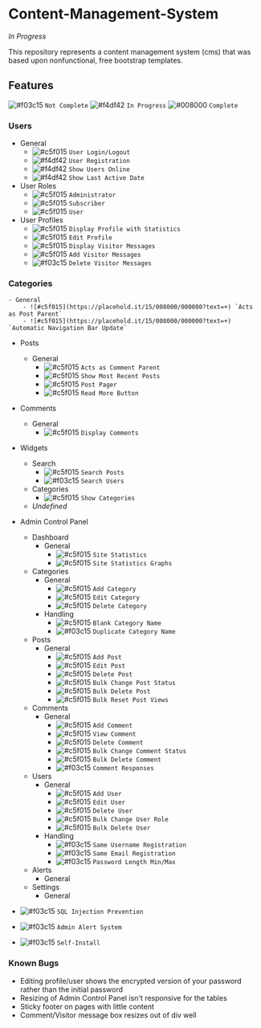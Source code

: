 # Content-Management-System
*In Progress*

This repository represents a content management system (cms) that was based upon nonfunctional, free bootstrap templates.

## Features

![#f03c15](https://placehold.it/15/f03c15/000000?text=+) `Not Complete`
![#f4df42](https://placehold.it/15/f4df42/000000?text=+) `In Progress`
![#008000](https://placehold.it/15/008000/000000?text=+) `Complete`

### Users
- General
	- ![#c5f015](https://placehold.it/15/008000/000000?text=+) `User Login/Logout`
	- ![#f4df42](https://placehold.it/15/f4df42/000000?text=+) `User Registration`
	- ![#f4df42](https://placehold.it/15/f4df42/000000?text=+) `Show Users Online`
	- ![#f4df42](https://placehold.it/15/f4df42/000000?text=+) `Show Last Active Date`
- User Roles
	- ![#c5f015](https://placehold.it/15/008000/000000?text=+) `Administrator`
	- ![#c5f015](https://placehold.it/15/008000/000000?text=+) `Subscriber`
	- ![#c5f015](https://placehold.it/15/008000/000000?text=+) `User`
- User Profiles
	- ![#c5f015](https://placehold.it/15/008000/000000?text=+) `Display Profile with Statistics`
	- ![#c5f015](https://placehold.it/15/008000/000000?text=+) `Edit Profile`
	- ![#c5f015](https://placehold.it/15/008000/000000?text=+) `Display Visitor Messages`
	- ![#c5f015](https://placehold.it/15/008000/000000?text=+) `Add Visitor Messages`
	- ![#f03c15](https://placehold.it/15/f03c15/000000?text=+) `Delete Visitor Messages`

### Categories
	- General	
		- ![#c5f015](https://placehold.it/15/008000/000000?text=+) `Acts as Post Parent`
		- ![#c5f015](https://placehold.it/15/008000/000000?text=+) `Automatic Navigation Bar Update`
- Posts
	- General	
		- ![#c5f015](https://placehold.it/15/008000/000000?text=+) `Acts as Comment Parent`
		- ![#c5f015](https://placehold.it/15/008000/000000?text=+) `Show Most Recent Posts`
		- ![#c5f015](https://placehold.it/15/008000/000000?text=+) `Post Pager`
		- ![#c5f015](https://placehold.it/15/008000/000000?text=+) `Read More Button`
- Comments
	- General	
		- ![#c5f015](https://placehold.it/15/008000/000000?text=+) `Display Comments`
- Widgets
	- Search
		- ![#c5f015](https://placehold.it/15/008000/000000?text=+) `Search Posts`
		- ![#f03c15](https://placehold.it/15/f03c15/000000?text=+) `Search Users`
	- Categories
		- ![#c5f015](https://placehold.it/15/008000/000000?text=+) `Show Categories`
	- *Undefined*

- Admin Control Panel
	- Dashboard
		- General	
			- ![#c5f015](https://placehold.it/15/008000/000000?text=+) `Site Statistics`
			- ![#c5f015](https://placehold.it/15/008000/000000?text=+) `Site Statistics Graphs`
	- Categories
		- General	
			- ![#c5f015](https://placehold.it/15/008000/000000?text=+) `Add Category`
			- ![#c5f015](https://placehold.it/15/008000/000000?text=+) `Edit Category`
			- ![#c5f015](https://placehold.it/15/008000/000000?text=+) `Delete Category`
		- Handling
			- ![#c5f015](https://placehold.it/15/008000/000000?text=+) `Blank Category Name`
			- ![#f03c15](https://placehold.it/15/f03c15/000000?text=+) `Duplicate Category Name`
	- Posts
		- General	
			- ![#c5f015](https://placehold.it/15/008000/000000?text=+) `Add Post`
			- ![#c5f015](https://placehold.it/15/008000/000000?text=+) `Edit Post`
			- ![#c5f015](https://placehold.it/15/008000/000000?text=+) `Delete Post`
			- ![#c5f015](https://placehold.it/15/008000/000000?text=+) `Bulk Change Post Status`
			- ![#c5f015](https://placehold.it/15/008000/000000?text=+) `Bulk Delete Post`
			- ![#c5f015](https://placehold.it/15/008000/000000?text=+) `Bulk Reset Post Views`
	- Comments
		- General	
			- ![#c5f015](https://placehold.it/15/008000/000000?text=+) `Add Comment`
			- ![#c5f015](https://placehold.it/15/008000/000000?text=+) `View Comment`
			- ![#c5f015](https://placehold.it/15/008000/000000?text=+) `Delete Comment`
			- ![#c5f015](https://placehold.it/15/008000/000000?text=+) `Bulk Change Comment Status`
			- ![#c5f015](https://placehold.it/15/008000/000000?text=+) `Bulk Delete Comment`
			- ![#f03c15](https://placehold.it/15/f03c15/000000?text=+) `Comment Responses`
	- Users
		- General	
			- ![#c5f015](https://placehold.it/15/008000/000000?text=+) `Add User`
			- ![#c5f015](https://placehold.it/15/008000/000000?text=+) `Edit User`
			- ![#c5f015](https://placehold.it/15/008000/000000?text=+) `Delete User`
			- ![#c5f015](https://placehold.it/15/008000/000000?text=+) `Bulk Change User Role`
			- ![#c5f015](https://placehold.it/15/008000/000000?text=+) `Bulk Delete User`
		- Handling
			- ![#f03c15](https://placehold.it/15/f03c15/000000?text=+) `Same Username Registration`
			- ![#f03c15](https://placehold.it/15/f03c15/000000?text=+) `Same Email Registration`
			- ![#f03c15](https://placehold.it/15/f03c15/000000?text=+) `Password Length Min/Max`
	- Alerts
		- General	
	- Settings
		- General	


- ![#f03c15](https://placehold.it/15/f03c15/000000?text=+) `SQL Injection Prevention`
- ![#f03c15](https://placehold.it/15/f03c15/000000?text=+) `Admin Alert System`
- ![#f03c15](https://placehold.it/15/f03c15/000000?text=+) `Self-Install`

### Known Bugs
- Editing profile/user shows the encrypted version of your password rather than the initial password
- Resizing of Admin Control Panel isn't responsive for the tables
- Sticky footer on pages with little content
- Comment/Visitor message box resizes out of div well